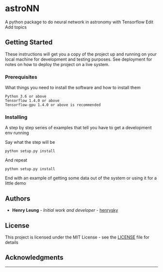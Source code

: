 # astroNN
A python package to do neural network in astronomy with Tensorflow Edit
Add topics

## Getting Started

These instructions will get you a copy of the project up and running on your local machine for development and testing purposes. See deployment for notes on how to deploy the project on a live system.

### Prerequisites

What things you need to install the software and how to install them

```
Python 3.6 or above
Tensorflow 1.4.0 or above
Tensorflow-gpu 1.4.0 or above is recommended
```

### Installing

A step by step series of examples that tell you have to get a development env running

Say what the step will be

```
python setup.py install
```

And repeat

```
python setup.py install
```

End with an example of getting some data out of the system or using it for a little demo

## Authors

* **Henry Leung** - *Initial work and developer* - [henrysky](https://github.com/henrysky)

## License

This project is licensed under the MIT License - see the [LICENSE](LICENSE) file for details

## Acknowledgments

* **